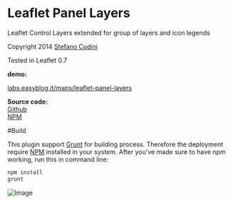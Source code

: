 Leaflet Panel Layers
==============

Leaflet Control Layers extended for group of layers and icon legends

Copyright 2014 [Stefano Cudini](http://labs.easyblog.it/stefano-cudini/)

Tested in Leaflet 0.7

**demo:**

[labs.easyblog.it/maps/leaflet-panel-layers](http://labs.easyblog.it/maps/leaflet-panel-layers/)

**Source code:**  
[Github](https://github.com/stefanocudini/leaflet-panel-layers)   
[NPM](https://npmjs.org/package/leaflet-panel-layers)  


#Build

This plugin support [Grunt](http://gruntjs.com/) for building process.
Therefore the deployment require [NPM](https://npmjs.org/) installed in your system.
After you've made sure to have npm working, run this in command line:
```bash
npm install
grunt
```

![Image](https://raw.githubusercontent.com/stefanocudini/leaflet-panel-layers/master/images/leaflet-panel-layers-layout.jpg)

